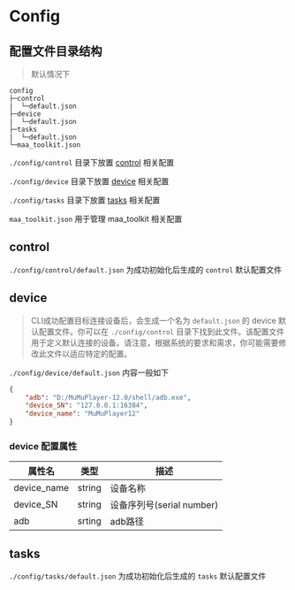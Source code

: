 # Config

## 配置文件目录结构

> 默认情况下

```
config
├─control
|  └─default.json
├─device
|  └─default.json
├─tasks
|  └─default.json
└─maa_toolkit.json
```

`./config/control` 目录下放置 [control](#control) 相关配置

`./config/device` 目录下放置 [device](#device) 相关配置

`./config/tasks` 目录下放置 [tasks](#tasks) 相关配置

`maa_toolkit.json` 用于管理 maa_toolkit 相关配置

## control

`./config/control/default.json` 为成功初始化后生成的 `control` 默认配置文件

## device

> CLI成功配置目标连接设备后，会生成一个名为 `default.json` 的 device 默认配置文件。你可以在 `./config/control` 目录下找到此文件。该配置文件用于定义默认连接的设备。请注意，根据系统的要求和需求，你可能需要修改此文件以适应特定的配置。

`./config/device/default.json` 内容一般如下

```json
{
    "adb": "D:/MuMuPlayer-12.0/shell/adb.exe",
    "device_SN": "127.0.0.1:16384",
    "device_name": "MuMuPlayer12"
}
```

### device 配置属性

| 属性名 | 类型 | 描述 |
| ---- | ---- | ---- |
| device_name | string | 设备名称 |
| device_SN | string | 设备序列号(serial number) |
| adb | srting | adb路径 |

## tasks

`./config/tasks/default.json` 为成功初始化后生成的 `tasks` 默认配置文件